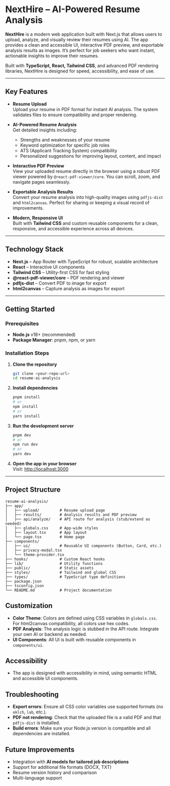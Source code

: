 # NextHire – AI-Powered Resume Analysis

**NextHire** is a modern web application built with Next.js that allows users to upload, analyze, and visually review their resumes using AI. The app provides a clean and accessible UI, interactive PDF preview, and exportable analysis results as images. It’s perfect for job seekers who want instant, actionable insights to improve their resumes.

Built with **TypeScript, React, Tailwind CSS**, and advanced PDF rendering libraries, NextHire is designed for speed, accessibility, and ease of use.

---

## Key Features

-   **Resume Upload**  
    Upload your resume in PDF format for instant AI analysis. The system validates files to ensure compatibility and proper rendering.

-   **AI-Powered Resume Analysis**  
    Get detailed insights including:

    -   Strengths and weaknesses of your resume
    -   Keyword optimization for specific job roles
    -   ATS (Applicant Tracking System) compatibility
    -   Personalized suggestions for improving layout, content, and impact

-   **Interactive PDF Preview**  
    View your uploaded resume directly in the browser using a robust PDF viewer powered by `@react-pdf-viewer/core`. You can scroll, zoom, and navigate pages seamlessly.

-   **Exportable Analysis Results**  
    Convert your resume analysis into high-quality images using `pdfjs-dist` and `html2canvas`. Perfect for sharing or keeping a visual record of improvements.

-   **Modern, Responsive UI**  
    Built with **Tailwind CSS** and custom reusable components for a clean, responsive, and accessible experience across all devices.

---

## Technology Stack

-   **Next.js** – App Router with TypeScript for robust, scalable architecture
-   **React** – Interactive UI components
-   **Tailwind CSS** – Utility-first CSS for fast styling
-   **@react-pdf-viewer/core** – PDF rendering and viewer
-   **pdfjs-dist** – Convert PDF to image for export
-   **html2canvas** – Capture analysis as images for export

---

## Getting Started

### Prerequisites

-   **Node.js** v18+ (recommended)
-   **Package Manager**: pnpm, npm, or yarn

### Installation Steps

1. **Clone the repository**

    ```bash
    git clone <your-repo-url>
    cd resume-ai-analysis
    ```

2. **Install dependencies**

    ```bash
    pnpm install
    # or
    npm install
    # or
    yarn install
    ```

3. **Run the development server**

    ```bash
    pnpm dev
    # or
    npm run dev
    # or
    yarn dev
    ```

4. **Open the app in your browser**  
   Visit: [http://localhost:3000](http://localhost:3000)

---

## Project Structure

```
resume-ai-analysis/
├── app/
│   ├── upload/         # Resume upload page
│   ├── results/        # Analysis results and PDF preview
│   ├── api/analyze/    # API route for analysis (stub/extend as needed)
│   ├── globals.css     # App-wide styles
│   ├── layout.tsx      # App layout
│   └── page.tsx        # Home page
├── components/
│   ├── ui/             # Reusable UI components (Button, Card, etc.)
│   ├── privacy-modal.tsx
│   └── theme-provider.tsx
├── hooks/              # Custom React hooks
├── lib/                # Utility functions
├── public/             # Static assets
├── styles/             # Tailwind and global CSS
├── types/              # TypeScript type definitions
├── package.json
├── tsconfig.json
└── README.md           # Project documentation
```

## Customization

-   **Color Theme**: Colors are defined using CSS variables in `globals.css`. For html2canvas compatibility, all colors use hex codes.
-   **PDF Analysis**: The analysis logic is stubbed in the API route. Integrate your own AI or backend as needed.
-   **UI Components**: All UI is built with reusable components in `components/ui`.

## Accessibility

-   The app is designed with accessibility in mind, using semantic HTML and accessible UI components.

## Troubleshooting

-   **Export errors**: Ensure all CSS color variables use supported formats (no `oklch`, `lab`, etc.).
-   **PDF not rendering**: Check that the uploaded file is a valid PDF and that `pdfjs-dist` is installed.
-   **Build errors**: Make sure your Node.js version is compatible and all dependencies are installed.

## Future Improvements

-   Integration with **AI models for tailored job descriptions**
-   Support for additional file formats (DOCX, TXT)
-   Resume version history and comparison
-   Multi-language support
